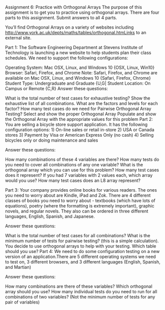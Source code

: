 Assignment 6: Practice with Orthogonal Arrays
The purpose of this assignment is to get you to practice using orthogonal arrays.   There are four parts to this assignment.  Submit answers to all 4 parts.

You’ll find Orthogonal Arrays on a variety of websites including http://www.york.ac.uk/depts/maths/tables/orthogonal.htmLinks to an external site.

Part 1:
The Software Engineering Department at Stevens Institute of Technology is launching a new website to help students plan their class schedules.   We need to support the following configurations:

Operating System: Mac OSX, Linux, and Windows 10
{OSX, Linux, Win10}
Browser: Safari, Firefox, and Chrome
Note: Safari, Firefox, and Chrome are available on Mac OSX, Linux, and Windows 10
{Safari, Firefox, Chrome}
Student Type: Undergraduate and Graduate
{U,G|
Student Location: On Campus or Remote
{C,R}
Answer these questions:

What is the total number of test cases for exhaustive testing?  Show the exhaustive list of all combinations.
What are the factors and levels for each factor?
How many test cases do we need for Pairwise Orthogonal Array Testing?
Select and show the proper Orthogonal Array
Populate and show the Orthogonal Array with the appropriate values for this problem
 Part 2:
You are selling a bicycle store support application. It has the following configuration options: 1) On-line sales or retail in-store 2) USA or Canada stores 3) Payment by Visa or American Express Only (no cash) 4) Selling bicycles only or doing maintenance and sales

Answer these questions:

How many combinations of these 4 variables are there?
How many tests do you need to cover all combinations of any one variable?
What is the orthogonal array which you can use for this problem?  How many test cases does it represent?
If you had 7 variables with 2 values each, which array would you use?
How many test cases does an L8 array represent?
 

 Part 3:
Your company provides online books for various readers. The ones you need to worry about are Kindle, iPad and Zok. There are 4 different classes of books you need to worry about - textbooks (which have lots of equations), poetry (where the formatting is extremely important), graphic novels, and regular novels. They also can be ordered in three different languages, English, Spanish, and Japanese. 

Answer these questions:

What is the total number of test cases for all combinations?
What  is the minimum number of tests for pairwise testing? (this is a simple calculation). 
You decide to use orthogonal arrays to help with your testing. Which table should you use?
Part 4:
We need to do some configuration testing on a new version of an application.There are 5 different operating systems we need to test on, 3 different browsers, and 3 different languages (English, Spanish, and Martian)

Answer these questions:

How many combinations are there of these variables? 
Which orthogonal array should you use?
How many individual tests do you need to run for all combinations of two variables? (Not the minimum number of tests for any pair of variables)
